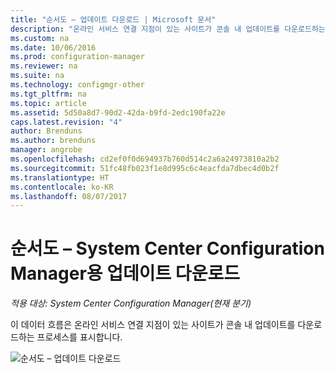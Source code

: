 ```yaml
---
title: "순서도 – 업데이트 다운로드 | Microsoft 문서"
description: "온라인 서비스 연결 지점이 있는 사이트가 콘솔 내 업데이트를 다운로드하는 프로세스를 참조하세요."
ms.custom: na
ms.date: 10/06/2016
ms.prod: configuration-manager
ms.reviewer: na
ms.suite: na
ms.technology: configmgr-other
ms.tgt_pltfrm: na
ms.topic: article
ms.assetid: 5d50a8d7-90d2-42da-b9fd-2edc190fa22e
caps.latest.revision: "4"
author: Brenduns
ms.author: brenduns
manager: angrobe
ms.openlocfilehash: cd2ef0f0d694937b760d514c2a6a24973810a2b2
ms.sourcegitcommit: 51fc48fb023f1e8d995c6c4eacfda7dbec4d0b2f
ms.translationtype: HT
ms.contentlocale: ko-KR
ms.lasthandoff: 08/07/2017
---
```

# <a name="flowchart---download-updates-for-system-center-configuration-manager"></a>순서도 – System Center Configuration Manager용 업데이트 다운로드

*적용 대상: System Center Configuration Manager(현재 분기)*

이 데이터 흐름은 온라인 서비스 연결 지점이 있는 사이트가 콘솔 내 업데이트를 다운로드하는 프로세스를 표시합니다.  

 ![순서도 – 업데이트 다운로드](media/Flowchart---Download-updates.png)  

